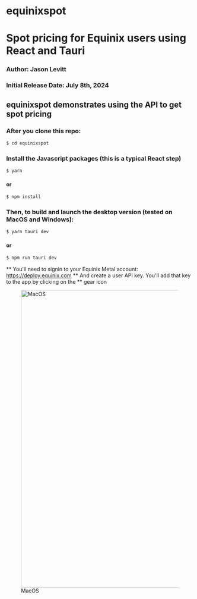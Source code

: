 # equinixspot 
# Spot pricing for Equinix users using React and Tauri

### Author: Jason Levitt
### Initial Release Date: July 8th, 2024

## equinixspot demonstrates using the API to get spot pricing
### After you clone this repo:
 ```sh
$ cd equinixspot
```
### Install the Javascript packages (this is a typical React step)
 ```sh
$ yarn
```
#### or
 ```sh
$ npm install
```

### Then, to build and launch the desktop version (tested on MacOS and Windows):
 ```sh
 $ yarn tauri dev
 ```
#### or
 ```sh
 $ npm run tauri dev
 ```
** You'll need to signin to your Equinix Metal account: https://deploy.equinix.com
** And create a user API key. You'll add that key to the app by clicking on the 
** gear icon

<figure>
    <img src="https://i.imgur.com/BpjQj2t.jpeg" alt="MacOS" width="800"/>
    <figcaption>MacOS</figcaption>
</figure>

